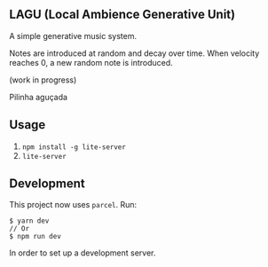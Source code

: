 ## LAGU (Local Ambience Generative Unit)

A simple generative music system.

Notes are introduced at random and decay over time. When velocity reaches 0, a new random note is introduced.

(work in progress)


Pilinha aguçada

## Usage

1. `npm install -g lite-server`
2. `lite-server`

## Development

This project now uses `parcel`. Run:

```
$ yarn dev
// Or
$ npm run dev
```

In order to set up a development server.
